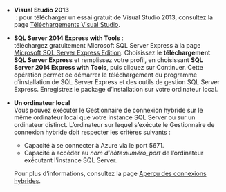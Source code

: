 
- **Visual Studio 2013**<br/> : pour télécharger un essai gratuit de Visual Studio 2013, consultez la page [Téléchargements Visual Studio](http://www.visualstudio.com/downloads/download-visual-studio-vs). 

- **SQL Server 2014 Express with Tools** : <br/>téléchargez gratuitement Microsoft SQL Server Express à la page [Microsoft SQL Server Express Edition](http://www.microsoft.com/fr-fr/server-cloud/Products/sql-server-editions/sql-server-express.aspx). Choisissez le **téléchargement SQL Server Express** et remplissez votre profil, en choisissant **SQL Server 2014 Express with Tools**, puis cliquez sur Continuer. Cette opération permet de démarrer le téléchargement du programme d’installation de SQL Server Express et des outils de gestion SQL Server Express. Enregistrez le package d’installation sur votre ordinateur local.

- **Un ordinateur local** <br/>Vous pouvez exécuter le Gestionnaire de connexion hybride sur le même ordinateur local que votre instance SQL Server ou sur un ordinateur distinct. L’ordinateur sur lequel s’exécute le Gestionnaire de connexion hybride doit respecter les critères suivants :

	- Capacité à se connecter à Azure via le port 5671.
	- Capacité à accéder au *nom d’hôte*:*numéro_port* de l’ordinateur exécutant l’instance SQL Server.  

	Pour plus d’informations, consultez la page [Aperçu des connexions hybrides](../articles/integration-hybrid-connection-overview.md).

<!---HONumber=62-->